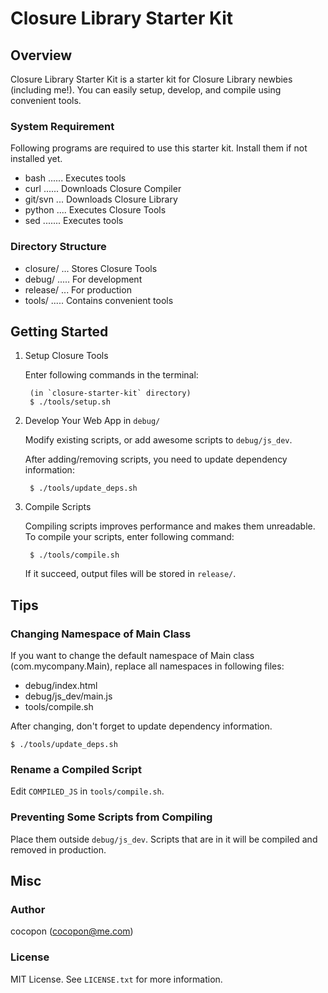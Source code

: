 Closure Library Starter Kit
===========================


Overview
--------
Closure Library Starter Kit is a starter kit for Closure Library newbies
(including me!).
You can easily setup, develop, and compile using convenient tools.


### System Requirement
Following programs are required to use this starter kit.
Install them if not installed yet.

- bash ...... Executes tools
- curl ...... Downloads Closure Compiler
- git/svn ... Downloads Closure Library
- python .... Executes Closure Tools
- sed ....... Executes tools


### Directory Structure
- closure/ ... Stores Closure Tools
- debug/ ..... For development
- release/ ... For production
- tools/ ..... Contains convenient tools


Getting Started
---------------
1. Setup Closure Tools

    Enter following commands in the terminal:

        (in `closure-starter-kit` directory)
        $ ./tools/setup.sh

2. Develop Your Web App in `debug/`

    Modify existing scripts, or add awesome scripts to `debug/js_dev`.

    After adding/removing scripts, you need to update dependency information:
 
        $ ./tools/update_deps.sh

3. Compile Scripts

    Compiling scripts improves performance and makes them unreadable.
    To compile your scripts, enter following command:

        $ ./tools/compile.sh

    If it succeed, output files will be stored in `release/`.


Tips
----
### Changing Namespace of Main Class
If you want to change the default namespace of Main class (com.mycompany.Main),
replace all namespaces in following files:

- debug/index.html
- debug/js_dev/main.js
- tools/compile.sh

After changing, don't forget to update dependency information.

    $ ./tools/update_deps.sh


### Rename a Compiled Script
Edit `COMPILED_JS` in `tools/compile.sh`.


### Preventing Some Scripts from Compiling
Place them outside `debug/js_dev`.
Scripts that are in it will be compiled and removed in production.


Misc
----
### Author
cocopon (cocopon@me.com)

### License
MIT License. See `LICENSE.txt` for more information.
